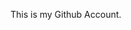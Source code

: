 This is my Github Account.

<!---
RizonaUnty/RizonaUnty is a ✨ special ✨ repository because its `README.md` (this file) appears on your GitHub profile.
You can click the Preview link to take a look at your changes.
--->
